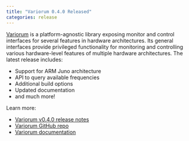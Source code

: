 ```yaml
---
title: "Variorum 0.4.0 Released"
categories: release
---
```


[Variorum](https://github.com/LLNL/variorum) is a platform-agnostic library exposing monitor and control interfaces for several features in hardware architectures. Its general interfaces provide privileged functionality for monitoring and controlling various hardware-level features of multiple hardware architectures. The latest release includes:

- Support for ARM Juno architecture
- API to query available frequencies
- Additional build options
- Updated documentation
- and much more!

Learn more:

- [Variorum v0.4.0 release notes](https://github.com/LLNL/variorum/releases/tag/v0.4.0)
- [Variorum GitHub repo](https://github.com/LLNL/variorum)
- [Variorum documentation](https://variorum.readthedocs.io/en/latest/)
